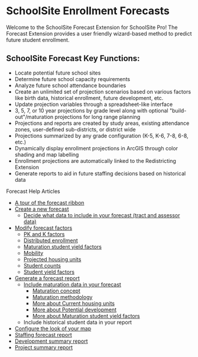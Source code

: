 # SchoolSite Enrollment Forecasts
Welcome to the SchoolSite Forecast Extension for SchoolSite Pro! The Forecast Extension provides a user friendly wizard-based method to predict future student enrollment.

## SchoolSite Forecast Key Functions:
* Locate potential future school sites
* Determine future school capacity requirements
* Analyze future school attendance boundaries
* Create an unlimited set of projection scenarios based on various factors like birth data, historical enrollment, future development, etc.
* Update projection variables through a spreadsheet-like interface
* 3, 5, 7, or 10 year projections by grade level along with optional "build-out"/maturation projections for long range planning
* Projections and reports are created by study areas, existing attendance zones, user-defined sub-districts, or district wide
* Projections summarized by any grade configuration (K-5, K-6, 7-8, 6-8, etc.)
* Dynamically display enrollment projections in ArcGIS through color shading and map labelling
* Enrollment projections are automatically linked to the Redistricting Extension
* Generate reports to aid in future staffing decisions based on historical data

Forecast Help Articles
- [A tour of the forecast ribbon](briefTour.md)
- [Create a new forecast](createForecast/createForecast.md)
  - [Decide what data to include in your forecast (tract and assessor data)](createForecast/includeTractAssessorData.md)
- [Modify forecast factors](modifyingFactors/index.md)
  - [PK and K factors](modifyingFactors/KandPKFactors.md)
  - [Distributed enrollment](modifyingFactors/distributedEnrollment.md)
  - [Maturation student yield factors](modifyingFactors/maturation.md)
  - [Mobility](modifyingFactors/mobilityFactors.md)
  - [Projected housing units](modifyingFactors/projectedHousing.md)
  - [Student counts](modifyingFactors/studentCount.md)
  - [Student yield factors](modifyingFactors/studentYieldFactors.md)
- [Generate a forecast report](forecastProperties/forecastReports.md)
  - [Include maturation data in your forecast](maturation/index.md)
      - [Maturation concept](maturation/maturationConcept.md)
      - [Maturation methodology](maturation/methodology.md)
      - [More about Current housing units](maturation/housingUnits.md)
      - [More about Potential development](maturation/potentialDev.md)
      - [More about Maturation student yield factors](maturation/matStudentYield.md)
  - Include historical student data in your report
- [Configure the look of your map](mapDisplay/index.md)
- [Staffing forecast report](staffingForecasts/aboutStaff.md)
- [Development summary report](developmentSummary/index.md)
- [Project summary report](projectSummary/index.md)
